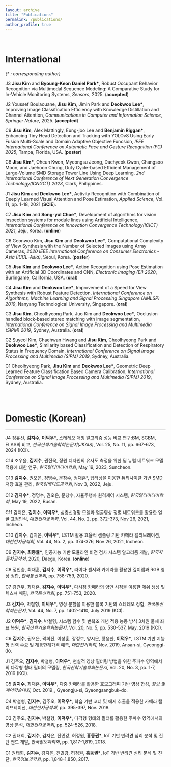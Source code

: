 ```yaml
---
layout: archive
title: "Publications"
permalink: /publications/
author_profile: true
---  
```



<br>

# International
_(* : corresponding author)_  

J3 __Jisu Kim__ and __Byoung-Keon Daniel Park*__, Robust Occupant Behavior Recognition via Multimodal Sequence Modeling: A Comparative Study for In-Vehicle Monitoring Systems, _Sensors_, 2025. (__accepted__)

J2 Youssef Boulaouane, __Jisu Kim__, Jimin Park and __Deokwoo Lee*__, Improving Image Classification Efficiency with Knowledge Distillation and Channel Attention, _Communications in Computer and Information Science_, _Springer Nature_, 2025. (__accepted__)

C9 __Jisu Kim__, Alex Mattingly, Eung-joo Lee and __Benjamin Riggan*__, Enhancing Tiny Head Detection and Tracking with YOLOv8 Using Early Fusion Multi-Scale and Domain Adaptive Objective Funcsion, _IEEE International Conference on Automatic Face and Gesture Recognition (FG) 2025_, Tampa, Florida, USA. (__poster__)

C8 __Jisu Kim*__, Oheun Kwon, Myeongsu Jeong, Daehyeok Gwon, Changsoo Moon, and Jaehoon Chung, Duty Cycle-based Efficient Management of Large-Volume SMD Storage Tower Line Using Deep Learning, _2nd International Conference of Next Generation Convergence Technology(ICNGCT) 2023_, Clark, Philippines.

J1 __Jisu Kim__ and __Deokwoo Lee*__, Activity Recognition with Combination of Deeply Learned Visual Attention and Pose Estimation, _Applied Science_, Vol. 11, pp. 1-18, 2021 (__SCIE__).  

C7 __Jisu Kim__ and __Song-yul Choe*__, Development of algorithms for vision inspection systems for module lines using Artificial Intelligence, _International Conference on Innovation Convergence Technology(ICICT) 2021_, Jeju, Korea. (__online__)

C6 Geonwoo Kim, __Jisu Kim__ and __Deokwoo Lee*__, Computational Complexity of View Synthesis with the Number of Selected Images using Array Cameras, _2020 IEEE International Conference on Consumer Electronics - Asia (ICCE-Asia)_, Seoul, Korea. (__poster__) 

C5 __Jisu Kim__ and __Deokwoo Lee*__, Action Recognition using Pose Estimation with an Artificial 3D Coordinates and CNN, _Electronic Imaging (EI) 2020_, Burlingame, California, USA. (__oral__)

C4 __Jisu Kim__ and __Deokwoo Lee*__, Improvement of a Speed for View Synthesis with Robust Feature Detection, _International Conference on Algorithms, Machine Learning and Signal Processing Singapore (AMLSP) 2019_, Nanyang Technological University, Singapore. (__oral__)

C3 __Jisu Kim__, Cheolhyeong Park, Juo Kim and __Deokwoo Lee*__, Occlusion handled block-based stereo matching with image segmentation, _International Conference on Signal Image Processing and Multimedia (SIPM) 2019_, Sydney, Australia. (__oral__)

C2 Suyeol Kim, Chaehwan Hwang and __Jisu Kim__, Cheolhyeong Park and __Deokwoo Lee*__, Similarity based Classification and Detection of Respiratory Status in Frequency Domain, _International Conference on Signal Image Processing and Multimedia (SIPM) 2019_, Sydney, Australia.

C1 Cheolhyeong Park, __Jisu Kim__ and __Deokwoo Lee*__, Geometric Deep Learned Feature Classification Based Camera Calibration, _International Conference on Signal Image Processing and Multimedia (SIPM) 2019_, Sydney, Australia.  

<br><br>

# Domestic (Korean)

***
J4 정유선, __김지수__, __이덕우*__, 스테레오 매칭 알고리즘 성능 비교 연구:BM, SGBM, ELAS의 비교, _한국산학기술학회논문지(JKAIS)_, Vol. 25, No. 11, pp. 667-673, 2024 (KCI).

C14 조우윤, __김지수__, 권진욱, 정원 디자인의 유사도 측정을 위한 딥 뉴럴 네트워크 모델 적용에 대한 연구, _한국멀티미디어학회_, May 19, 2023, Suncheon.

C13 __김지수__, 권오은, 정명수, 문창수, 정재훈*, 딥러닝을 이용한 듀티사이클 기반 SMD 저장 효율 관리, _한국임베디드공학회_, Nov 3, 2022, Jeju.

C12 __김지수*__, 정명수, 권오은, 문창수, 자율주행차 원격제어 시스템, _한국멀티미디어학회_, May 19, 2022, Busan.

C11 김지은, __김지수__, __이덕우*__, 심층신경망 모델과 얼굴영상 정렬 네트워크를 활용한 얼굴 표정인식, _대한전자공학회_, Vol. 44, No. 2, pp. 372-373, Nov 26, 2021, Incheon.

C10 __김지수__, 김지은, __이덕우*__, LSTM 활용 효율적 샘플링 기반 카메라 캘리브레이션, _대한전자공학회_, Vol. 44, No. 2, pp. 374-376, Nov 26, 2021, Incheon.

C9 __김지수__, __최종률*__, 인공지능 기반 모듈라인 비전 검사 시스템 알고리즘 개발, _한국자동차공학회_, 2020, Daegu, Korea. (__online__)

C8 정인승, 최재훈, __김지수__, __이덕우*__, 라이다 센서와 카메라를 활용한 깊이맵과 RGB 영상 정합, _한국통신학회_, pp. 758-759, 2020.  

C7 김건우, 최재훈, __김지수__, __이덕우*__, 다시점 카메라의 양안 시점을 이용한 메쉬 생성 및 텍스쳐 매핑, _한국통신학회_, pp. 751-753, 2020.  

J3 __김지수__, 박철형, __이덕우*__, 영상 분할을 이용한 블록 기반의 스테레오 정합, _한국통신학회논문지_, Vol. 44, No. 7, pp. 1402-1410, July 2019 (KCI).

J2 __이덕우*__, __김지수__, 박철형, 시스템 함수 및 변복조 개념 적용 능동 방식 3차원 물체 좌표 복원, _한국산학기술학회논문지_, Vol. 20, No. 5, pp. 530-537, May. 2019 (KCI).

C6 __김지수__, 권오은, 곽희진, 이성훈, 장정호, 양시은, 황웅찬, __이덕우*__, LSTM 기반 지능형 전력 수요 및 계통한계가격 예측, _대한전기학회_, Nov. 2019, Ansan-si, Gyeonggi-do.

J1 김주오, __김지수__, 박철형, __이덕우*__, 현실적 영상 필터링 방법을 위한 주파수 영역에서의 다각형 형태 필터의 모델링, _한국산학기술학회논문지_, Vol. 20, No. 3, pp. 1-7, 2019 (KCI).

C5 __김지수__, 최재훈, __이덕우*__, 다중 카메라를 활용한 호모그래피 기반 영상 합성, _정보 및 제어학술대회_, Oct. 2019_, Gyeongju-si, Gyeongsangbuk-do.

C4 박철형, __김지수__, 김주오, __이덕우*__, 학습 기반 코너 및 에지 추출을 적용한 카메라 캘리브레이션, _대한전자공학회_, pp. 395-397, Nov. 2018.

C3 김주오, __김지수__, 박철형, __이덕우*__, 다각형 형태의 필터를 활용한 주파수 영역에서의 영상 분석, _대한전자공학회_, pp. 524-526, 2018.

C2 권태희, __김지수__, 김지윤, 진민강, 허정원, __홍동권*__, IoT 기반 반려견 심리 분석 및 진단 밴드 개발, _한국정보과학회_, pp. 1,817-1,819, 2018.

C1 권태희, __김지수__, 김지윤, 진민강, 허정원, __홍동권*__, IoT 기반 반려견 심리 분석 및 진단, _한국정보과학회_, pp. 1,848-1,850, 2017.









